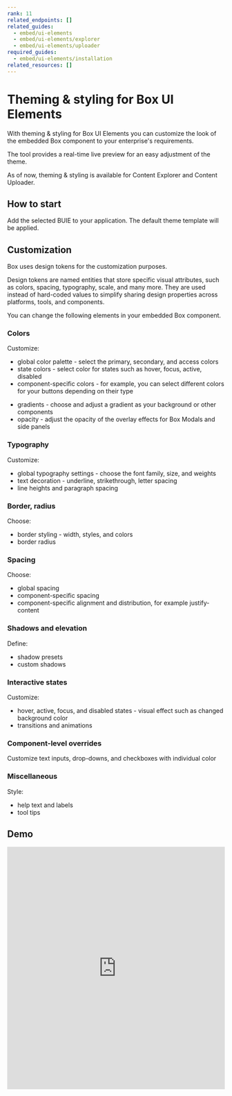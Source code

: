 ```yaml
---
rank: 11
related_endpoints: []
related_guides:
  - embed/ui-elements
  - embed/ui-elements/explorer
  - embed/ui-elements/uploader
required_guides:
  - embed/ui-elements/installation
related_resources: []
---
```

<!--alex ignore -->
# Theming & styling for Box UI Elements

With theming & styling for Box UI Elements you can customize the look of the
embedded Box component to your enterprise's requirements.
<!--alex ignore -->
The tool provides a real-time live preview for an easy adjustment of the theme.
<!--alex enable -->

<!--alex ignore -->
<Message type='notice'>As of now, theming & styling is available for Content
Explorer and Content Uploader.
</Message>
<!--alex enable -->

## How to start

Add the selected BUIE to your application. The default theme template will be applied.

## Customization

Box uses design tokens for the customization purposes.

<Message type='notice'>
Design tokens are named entities that store specific visual attributes, such
as colors, spacing, typography, scale, and many more.
They are used instead of hard-coded values to simplify sharing design
properties across platforms, tools, and components.
</Message>

You can change the following elements in your embedded Box component.
<!--alex ignore -->

### Colors

Customize:

<!--alex ignore -->
* global color palette - select the primary, secondary, and access colors
* state colors - select color for states such as hover, focus, active, disabled
* component-specific colors - for example, you can select different colors for your buttons depending on their type
<!--alex enable -->
* gradients - choose and adjust a gradient as your background or other components
* opacity - adjust the opacity of the overlay effects for Box Modals and side panels

### Typography

Customize: 

* global typography settings - choose the font family, size, and weights
* text decoration - underline, strikethrough, letter spacing
* line heights and paragraph spacing 

### Border, radius

Choose:

<!--alex ignore -->
* border styling - width, styles, and colors
* border radius
<!--alex enable -->

### Spacing

Choose:

* global spacing
* component-specific spacing
* component-specific alignment and distribution, for example justify-content

### Shadows and elevation

Define:

* shadow presets
* custom shadows

### Interactive states

Customize:
<!--alex ignore -->
* hover, active, focus, and disabled states - visual effect such as changed background color
* transitions and animations
<!--alex enable -->

### Component-level overrides

<!--alex ignore -->
Customize text inputs, drop-downs, and checkboxes with individual color
<!--alex enable -->

### Miscellaneous

Style:

* help text and labels
* tool tips

## Demo

<iframe height="560"
scrolling="no" 
title="Box theming branding" 
src="https://codepen.io/box-platform/embed/KwKbrPw?default-tab=html%2Cresult" frameborder="no"
allowtransparency="true"
allowfullscreen="true"
style="width: 100%;"
></iframe>

[explorer]: g://embed/ui-elements/explorer
[uploader]: g://embed/ui-elements/uploader